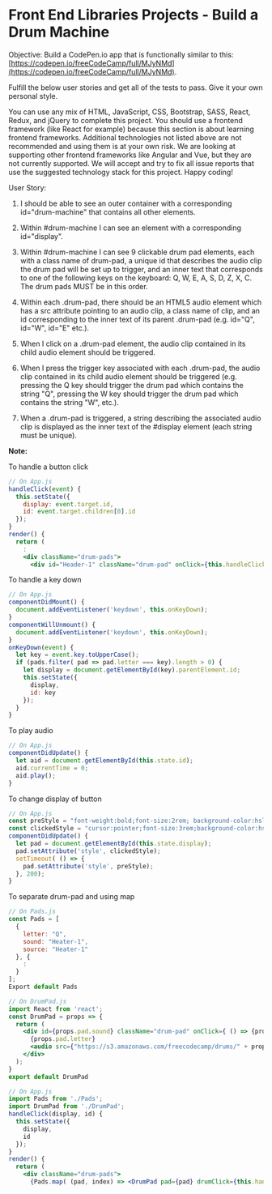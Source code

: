 # Front End Libraries Projects - Build a Drum Machine

Objective: Build a CodePen.io app that is functionally similar to this: [https://codepen.io/freeCodeCamp/full/MJyNMd](https://codepen.io/freeCodeCamp/full/MJyNMd).

Fulfill the below user stories and get all of the tests to pass. Give it your own personal style.

You can use any mix of HTML, JavaScript, CSS, Bootstrap, SASS, React, Redux, and jQuery to complete this project. You should use a frontend framework (like React for example) because this section is about learning frontend frameworks. Additional technologies not listed above are not recommended and using them is at your own risk. We are looking at supporting other frontend frameworks like Angular and Vue, but they are not currently supported. We will accept and try to fix all issue reports that use the suggested technology stack for this project. Happy coding!

User Story:

1. I should be able to see an outer container with a corresponding id="drum-machine" that contains all other elements.

2. Within #drum-machine I can see an element with a corresponding id="display".

3. Within #drum-machine I can see 9 clickable drum pad elements, each with a class name of drum-pad, a unique id that describes the audio clip the drum pad will be set up to trigger, and an inner text that corresponds to one of the following keys on the keyboard: Q, W, E, A, S, D, Z, X, C. The drum pads MUST be in this order.

4. Within each .drum-pad, there should be an HTML5 audio element which has a src attribute pointing to an audio clip, a class name of clip, and an id corresponding to the inner text of its parent .drum-pad (e.g. id="Q", id="W", id="E" etc.).

5. When I click on a .drum-pad element, the audio clip contained in its child audio element should be triggered.

6. When I press the trigger key associated with each .drum-pad, the audio clip contained in its child audio element should be triggered (e.g. pressing the Q key should trigger the drum pad which contains the string "Q", pressing the W key should trigger the drum pad which contains the string "W", etc.).

7. When a .drum-pad is triggered, a string describing the associated audio clip is displayed as the inner text of the #display element (each string must be unique).

**Note:**

To handle a button click

```jsx
// On App.js
handleClick(event) {
  this.setState({
    display: event.target.id,
    id: event.target.children[0].id
  });
}
render() {
  return (
    :
    <div className="drum-pads">
      <div id="Header-1" className="drum-pad" onClick={this.handleClick}>
```

To handle a key down

```jsx
// On App.js
componentDidMount() {
  document.addEventListener('keydown', this.onKeyDown);
}
componentWillUnmount() {
  document.addEventListener('keydown', this.onKeyDown);
}
onKeyDown(event) {
  let key = event.key.toUpperCase();
  if (pads.filter( pad => pad.letter === key).length > 0) {
    let display = document.getElementById(key).parentElement.id;
    this.setState({
      display,
      id: key
    });
  }
}
```

To play audio

```jsx
// On App.js
componentDidUpdate() {
  let aid = document.getElementById(this.state.id);
  aid.currentTime = 0;
  aid.play();
}
```

To change display of button

```jsx
// On App.js
const preStyle = "font-weight:bold;font-size:2rem; background-color:hsl(150,100%,25%); color:hsl(150,100%,97%);box-shadow:4px 4px 3px hsl(150,100%,10%);border-radius:5px;";
const clickedStyle = "cursor:pointer;font-size:3rem;background-color:hsl(150,100%,40%)";
componentDidUpdate() {
  let pad = document.getElementById(this.state.display);
  pad.setAttribute('style', clickedStyle);
  setTimeout( () => {
    pad.setAttribute('style', preStyle);
  }, 200);
}
```

To separate drum-pad and using map

```jsx
// On Pads.js
const Pads = [
  {
    letter: "Q",
    sound: "Heater-1",
    source: "Heater-1"
  }, {
    :
  }
];
Export default Pads

// On DrumPad.js
import React from 'react';
const DrumPad = props => {
  return (
    <div id={props.pad.sound} className="drum-pad" onClick={ () => {props.drumClick(props.pad.sound, props.pad.letter)}}>
      {props.pad.letter}
      <audio src={"https://s3.amazonaws.com/freecodecamp/drums/" + props.pad.source + ".mp3"} type="audio/mpeg" className="clip" id={props.pad.letter}></audio>
    </div>
  );
}
export default DrumPad

// On App.js
import Pads from './Pads';
import DrumPad from './DrumPad';
handleClick(display, id) {
  this.setState({
    display,
    id
  });
}
render() {
  return (
    <div className="drum-pads">
      {Pads.map( (pad, index) => <DrumPad pad={pad} drumClick={this.handleClick} key={index} />
```